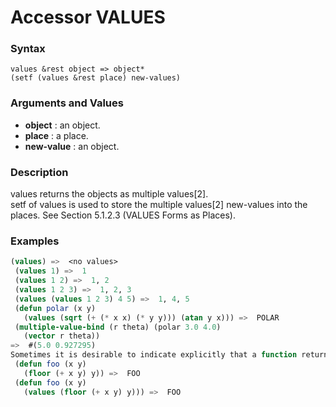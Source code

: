 <!-- Generated on 05/10/2020 by https://github.com/anto2oo/clhs-evolved -->

# Accessor VALUES

### Syntax
`values &rest object => object*`  
`(setf (values &rest place) new-values)`  


### Arguments and Values
- **object** : an object.   
- **place** : a place.   
- **new-value** : an object.   


### Description
values returns the objects as multiple values[2].  
 setf of values is used to store the multiple values[2] new-values into the places. See Section 5.1.2.3 (VALUES Forms as Places).



### Examples
```lisp 
(values) =>  <no values>
 (values 1) =>  1
 (values 1 2) =>  1, 2
 (values 1 2 3) =>  1, 2, 3
 (values (values 1 2 3) 4 5) =>  1, 4, 5
 (defun polar (x y)
   (values (sqrt (+ (* x x) (* y y))) (atan y x))) =>  POLAR
 (multiple-value-bind (r theta) (polar 3.0 4.0)
   (vector r theta))
=>  #(5.0 0.927295)
Sometimes it is desirable to indicate explicitly that a function returns exactly one value. For example, the function
 (defun foo (x y)
   (floor (+ x y) y)) =>  FOO
 (defun foo (x y)
   (values (floor (+ x y) y))) =>  FOO
```
